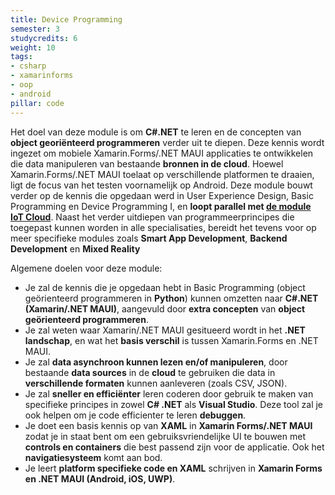 ```yaml
---
title: Device Programming
semester: 3
studycredits: 6
weight: 10
tags:
- csharp
- xamarinforms
- oop
- android
pillar: code
---
```


Het doel van deze module is om **C#.NET** te leren en de concepten van **object georiënteerd programmeren** verder uit te diepen. Deze kennis wordt ingezet om mobiele Xamarin.Forms/.NET MAUI applicaties te ontwikkelen die data manipuleren van bestaande **bronnen in de cloud**. Hoewel Xamarin.Forms/.NET MAUI toelaat op verschillende platformen te draaien, ligt de focus van het testen voornamelijk op Android.
Deze module bouwt verder op de kennis die opgedaan werd in User Experience Design, Basic Programming en Device Programming I, en **loopt parallel met <a class="js-module-link" href="/programma/iot-cloud/">de module IoT Cloud</a>**. Naast het verder uitdiepen van programmeerprincipes die toegepast kunnen worden in alle specialisaties, bereidt het tevens voor op meer specifieke modules zoals **Smart App Development**, **Backend Development** en **Mixed Reality**

Algemene doelen voor deze module:

- Je zal de kennis die je opgedaan hebt in Basic Programming (object geörienteerd programmeren in **Python**) kunnen omzetten naar **C#.NET (Xamarin/.NET MAUI)**, aangevuld door **extra concepten** van **object geörienteerd programmeren**.
- Je zal weten waar Xamarin/.NET MAUI gesitueerd wordt in het **.NET landschap**, en wat het **basis verschil** is tussen Xamarin.Forms en .NET MAUI.
- Je zal **data asynchroon kunnen lezen en/of manipuleren**, door bestaande **data sources** in de **cloud** te gebruiken die data in **verschillende formaten** kunnen aanleveren (zoals CSV, JSON).
- Je zal **sneller en efficiënter** leren coderen door gebruik te maken van specifieke principes in zowel **C# .NET** als **Visual Studio**. Deze tool zal je ook helpen om je code efficienter te leren **debuggen**.
- Je doet een basis kennis op van **XAML** in **Xamarin Forms/.NET MAUI** zodat je in staat bent om een gebruiksvriendelijke UI te bouwen met **controls en containers** die best passend zijn voor de applicatie. Ook het **navigatiesysteem** komt aan bod.
- Je leert **platform specifieke code en XAML** schrijven in **Xamarin Forms en .NET MAUI (Android, iOS, UWP)**.
